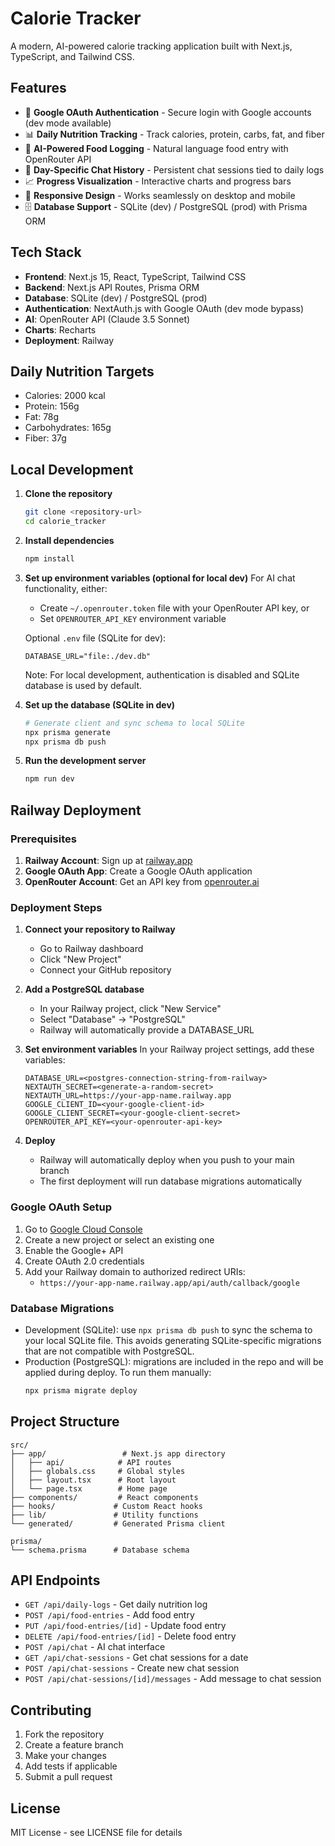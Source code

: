# Calorie Tracker

A modern, AI-powered calorie tracking application built with Next.js, TypeScript, and Tailwind CSS.

## Features

- 🔐 **Google OAuth Authentication** - Secure login with Google accounts (dev mode available)
- 📊 **Daily Nutrition Tracking** - Track calories, protein, carbs, fat, and fiber
- 🤖 **AI-Powered Food Logging** - Natural language food entry with OpenRouter API
- 💬 **Day-Specific Chat History** - Persistent chat sessions tied to daily logs
- 📈 **Progress Visualization** - Interactive charts and progress bars
- 📱 **Responsive Design** - Works seamlessly on desktop and mobile
- 🗄️ **Database Support** - SQLite (dev) / PostgreSQL (prod) with Prisma ORM

## Tech Stack

- **Frontend**: Next.js 15, React, TypeScript, Tailwind CSS
- **Backend**: Next.js API Routes, Prisma ORM
- **Database**: SQLite (dev) / PostgreSQL (prod)
- **Authentication**: NextAuth.js with Google OAuth (dev mode bypass)
- **AI**: OpenRouter API (Claude 3.5 Sonnet)
- **Charts**: Recharts
- **Deployment**: Railway

## Daily Nutrition Targets

- Calories: 2000 kcal
- Protein: 156g
- Fat: 78g
- Carbohydrates: 165g
- Fiber: 37g

## Local Development

1. **Clone the repository**
   ```bash
   git clone <repository-url>
   cd calorie_tracker
   ```

2. **Install dependencies**
   ```bash
   npm install
   ```

3. **Set up environment variables (optional for local dev)**
   For AI chat functionality, either:
   - Create `~/.openrouter.token` file with your OpenRouter API key, or
   - Set `OPENROUTER_API_KEY` environment variable
   
   Optional `.env` file (SQLite for dev):
   ```env
   DATABASE_URL="file:./dev.db"
   ```
   
   Note: For local development, authentication is disabled and SQLite database is used by default.

4. **Set up the database (SQLite in dev)**
   ```bash
   # Generate client and sync schema to local SQLite
   npx prisma generate
   npx prisma db push
   ```

5. **Run the development server**
   ```bash
   npm run dev
   ```

## Railway Deployment

### Prerequisites

1. **Railway Account**: Sign up at [railway.app](https://railway.app)
2. **Google OAuth App**: Create a Google OAuth application
3. **OpenRouter Account**: Get an API key from [openrouter.ai](https://openrouter.ai)

### Deployment Steps

1. **Connect your repository to Railway**
   - Go to Railway dashboard
   - Click "New Project"
   - Connect your GitHub repository

2. **Add a PostgreSQL database**
   - In your Railway project, click "New Service"
   - Select "Database" → "PostgreSQL"
   - Railway will automatically provide a DATABASE_URL

3. **Set environment variables**
   In your Railway project settings, add these variables:
   ```
   DATABASE_URL=<postgres-connection-string-from-railway>
   NEXTAUTH_SECRET=<generate-a-random-secret>
   NEXTAUTH_URL=https://your-app-name.railway.app
   GOOGLE_CLIENT_ID=<your-google-client-id>
   GOOGLE_CLIENT_SECRET=<your-google-client-secret>
   OPENROUTER_API_KEY=<your-openrouter-api-key>
   ```

4. **Deploy**
   - Railway will automatically deploy when you push to your main branch
   - The first deployment will run database migrations automatically

### Google OAuth Setup

1. Go to [Google Cloud Console](https://console.cloud.google.com)
2. Create a new project or select an existing one
3. Enable the Google+ API
4. Create OAuth 2.0 credentials
5. Add your Railway domain to authorized redirect URIs:
   - `https://your-app-name.railway.app/api/auth/callback/google`

### Database Migrations

- Development (SQLite): use `npx prisma db push` to sync the schema to your local SQLite file. This avoids generating SQLite-specific migrations that are not compatible with PostgreSQL.
- Production (PostgreSQL): migrations are included in the repo and will be applied during deploy. To run them manually:
  ```bash
  npx prisma migrate deploy
  ```

## Project Structure

```
src/
├── app/                 # Next.js app directory
│   ├── api/            # API routes
│   ├── globals.css     # Global styles
│   ├── layout.tsx      # Root layout
│   └── page.tsx        # Home page
├── components/         # React components
├── hooks/             # Custom React hooks
├── lib/               # Utility functions
└── generated/         # Generated Prisma client

prisma/
└── schema.prisma      # Database schema
```

## API Endpoints

- `GET /api/daily-logs` - Get daily nutrition log
- `POST /api/food-entries` - Add food entry
- `PUT /api/food-entries/[id]` - Update food entry
- `DELETE /api/food-entries/[id]` - Delete food entry
- `POST /api/chat` - AI chat interface
- `GET /api/chat-sessions` - Get chat sessions for a date
- `POST /api/chat-sessions` - Create new chat session
- `POST /api/chat-sessions/[id]/messages` - Add message to chat session

## Contributing

1. Fork the repository
2. Create a feature branch
3. Make your changes
4. Add tests if applicable
5. Submit a pull request

## License

MIT License - see LICENSE file for details
